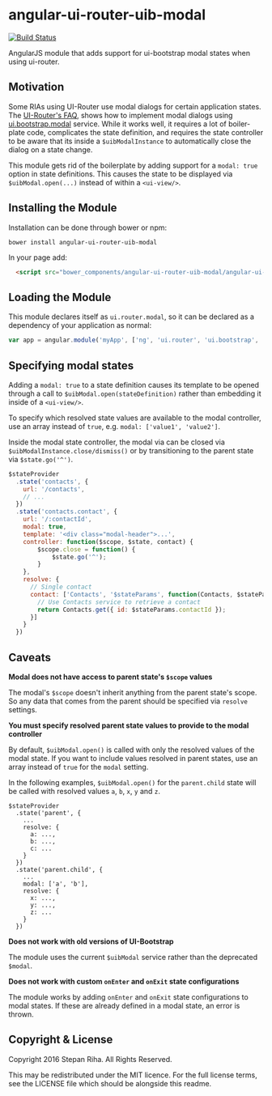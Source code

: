 angular-ui-router-uib-modal
===========================

[![Build Status](https://travis-ci.org/nonplus/angular-ui-router-uib-modal.svg?branch=master)](https://travis-ci.org/nonplus/angular-ui-router-uib-modal)

AngularJS module that adds support for ui-bootstrap modal states when using ui-router.

Motivation
----------

Some RIAs using UI-Router use modal dialogs for certain application states.
The [UI-Router's FAQ](https://github.com/angular-ui/ui-router/wiki/Frequently-Asked-Questions#how-to-open-a-dialogmodal-at-a-certain-state),
shows how to implement modal dialogs using [ui.bootstrap.modal](http://angular-ui.github.io/bootstrap/#/modal) service.
While it works well,  it requires a lot of boiler-plate code, complicates the state definition, and requires the state
controller to be aware that its inside a `$uibModalInstance` to automatically close the dialog on a state change.
 
This module gets rid of the boilerplate by adding support for a `modal: true` option in state definitions.
 This causes the state to be displayed via `$uibModal.open(...)` instead of within a `<ui-view/>`.

Installing the Module
---------------------
Installation can be done through bower or npm:
``` shell
bower install angular-ui-router-uib-modal
```

In your page add:
```html
  <script src="bower_components/angular-ui-router-uib-modal/angular-ui-router-uib-modal.js"></script>
```

Loading the Module
------------------

This module declares itself as `ui.router.modal`, so it can be declared as a dependency of your application as normal:

```javascript
var app = angular.module('myApp', ['ng', 'ui.router', 'ui.bootstrap', 'ui.router.modal']);
```

Specifying modal states
-----------------------

Adding a `modal: true` to a state definition causes its template to be opened through a call to
 `$uibModal.open(stateDefinition)` rather than embedding it inside of a `<ui-view/>`.
 
To specify which resolved state values are available to the modal controller, use an array instead of `true`,
e.g. `modal: ['value1', 'value2']`.

Inside the modal state controller, the modal via can be closed via `$uibModalInstance.close/dismiss()` or by 
transitioning to the parent state via `$state.go('^')`.


```javascript
$stateProvider
  .state('contacts', {
    url: '/contacts',
    // ...
  })
  .state('contacts.contact', {
    url: '/:contactId',
    modal: true,
    template: '<div class="modal-header">...',
    controller: function($scope, $state, contact) {
		$scope.close = function() {
			$state.go('^');
		}
    },
    resolve: {
      // Single contact
      contact: ['Contacts', '$stateParams', function(Contacts, $stateParams) {
        // Use Contacts service to retrieve a contact
        return Contacts.get({ id: $stateParams.contactId });
      }]
    }
  })
```

Caveats
-------

**Modal does not have access to parent state's `$scope` values**

The modal's `$scope` doesn't inherit anything from the parent state's scope.  So any
data that comes from the parent should be specified via `resolve` settings.

**You must specify resolved parent state values to provide to the modal controller**

By default, `$uibModal.open()` is called with only the resolved values of the modal state.  If you want to include
values resolved in parent states, use an array instead of `true` for the `modal` setting.

In the following examples, `$uibModal.open()` for the `parent.child` state will be called with resolved values
`a`, `b`, `x`, `y` and `z`.

```
$stateProvider
  .state('parent', {
    ...
    resolve: {
      a: ...,
      b: ...,
      c: ...
    }
  })
  .state('parent.child', {
    ...
    modal: ['a', 'b'],
    resolve: {
      x: ...,
      y: ...,
      z: ...
    }
  })
```
                                   
**Does not work with old versions of UI-Bootstrap**

The module uses the current `$uibModal` service rather than the deprecated `$modal`.

**Does not work with custom `onEnter` and `onExit` state configurations**
 
The module works by adding `onEnter` and `onExit` state configurations to modal states.
If these are already defined in a modal state, an error is thrown.

Copyright & License
-------------------

Copyright 2016 Stepan Riha. All Rights Reserved.

This may be redistributed under the MIT licence. For the full license terms, see the LICENSE file which
should be alongside this readme.
